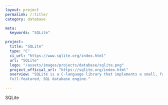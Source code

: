```yaml
---
layout: project
permalink: /:title/
category: database

meta:
  keywords: "SQLite"

project:
  title: "SQLite"
  type: "C"
  ci_url: "https://www.sqlite.org/index.html"
  url: "SQLite"
  logo: "/assets/images/projects/database/sqlite.png"
  project_official_url: "https://sqlite.org/index.html"
  overview: "SQLite is a C-language library that implements a small, fast, self-contained, high-reliability,
  full-featured, SQL database engine."

---
```


<p>SQLite</p>
